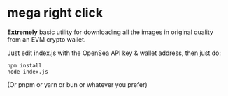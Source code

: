 # mega right click

**Extremely** basic utility for downloading all the images in original quality from an EVM crypto wallet.

Just edit index.js with the OpenSea API key & wallet address, then just do:
```
npm install
node index.js
```

(Or pnpm or yarn or bun or whatever you prefer)